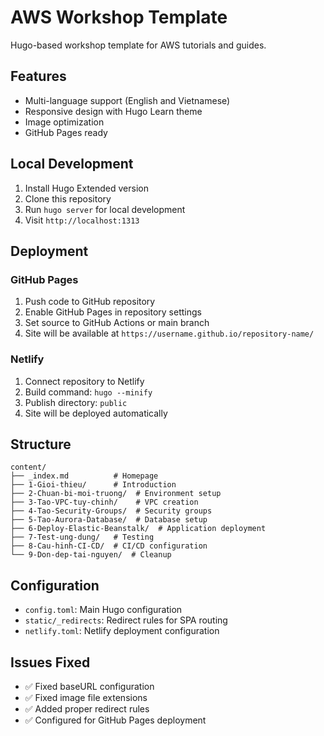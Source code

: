 # AWS Workshop Template

Hugo-based workshop template for AWS tutorials and guides.

## Features

- Multi-language support (English and Vietnamese)
- Responsive design with Hugo Learn theme
- Image optimization
- GitHub Pages ready

## Local Development

1. Install Hugo Extended version
2. Clone this repository
3. Run `hugo server` for local development
4. Visit `http://localhost:1313`

## Deployment

### GitHub Pages

1. Push code to GitHub repository
2. Enable GitHub Pages in repository settings
3. Set source to GitHub Actions or main branch
4. Site will be available at `https://username.github.io/repository-name/`

### Netlify

1. Connect repository to Netlify
2. Build command: `hugo --minify`
3. Publish directory: `public`
4. Site will be deployed automatically

## Structure

```
content/
├── _index.md          # Homepage
├── 1-Gioi-thieu/      # Introduction
├── 2-Chuan-bi-moi-truong/  # Environment setup
├── 3-Tao-VPC-tuy-chinh/    # VPC creation
├── 4-Tao-Security-Groups/  # Security groups
├── 5-Tao-Aurora-Database/  # Database setup
├── 6-Deploy-Elastic-Beanstalk/  # Application deployment
├── 7-Test-ung-dung/   # Testing
├── 8-Cau-hinh-CI-CD/  # CI/CD configuration
└── 9-Don-dep-tai-nguyen/  # Cleanup
```

## Configuration

- `config.toml`: Main Hugo configuration
- `static/_redirects`: Redirect rules for SPA routing
- `netlify.toml`: Netlify deployment configuration

## Issues Fixed

- ✅ Fixed baseURL configuration
- ✅ Fixed image file extensions
- ✅ Added proper redirect rules
- ✅ Configured for GitHub Pages deployment 